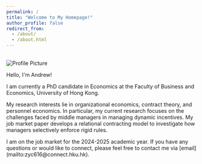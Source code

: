 ```yaml
---
permalink: /
title: "Welcome to My Homepage!"
author_profile: false
redirect_from: 
  - /about/
  - /about.html
---
```


<br>

<div class="about-container">
  <div class="about-profile">
    <img src="{{ site.baseurl }}/images/profile1.jpg" alt="Profile Picture">
  </div>
  <div class="about-description">
    <p>Hello, I'm Andrew!</p>
    <p>I am currently a PhD candidate in Economics at the Faculty of Business and Economics, University of Hong Kong. </p>
    <p>My research interests lie in organizational economics, contract theory, and personnel economics. In particular, my current research focuses on the challenges faced by middle managers in managing dynamic incentives. My job market paper develops a relational contracting model to investigate how managers selectively enforce rigid rules. </p>
    <p>I am on the job market for the 2024-2025 academic year. If you have any questions or would like to connect, please feel free to contact me via [email](mailto:zyc616@connect.hku.hk). </p>
  </div>
</div>












